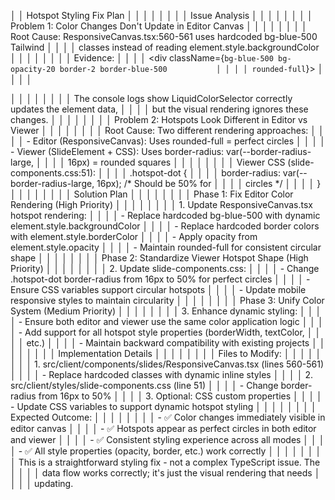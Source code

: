 │ │ Hotspot Styling Fix Plan                                                      │ │
│ │                                                                               │ │
│ │ Issue Analysis                                                                │ │
│ │                                                                               │ │
│ │ Problem 1: Color Changes Don't Update in Editor Canvas                        │ │
│ │                                                                               │ │
│ │ Root Cause: ResponsiveCanvas.tsx:560-561 uses hardcoded bg-blue-500 Tailwind  │ │
│ │ classes instead of reading element.style.backgroundColor                      │ │
│ │                                                                               │ │
│ │ Evidence:                                                                     │ │
│ │ <div className={`bg-blue-500 bg-opacity-20 border-2 border-blue-500           │ │
│ │ rounded-full`}>                                                               │ │
│ │   <div className="w-3 h-3 bg-blue-500 rounded-full" />                        │ │
│ │                                                                               │ │
│ │ The console logs show LiquidColorSelector correctly updates the element data, │ │
│ │  but the visual rendering ignores these changes.                              │ │
│ │                                                                               │ │
│ │ Problem 2: Hotspots Look Different in Editor vs Viewer                        │ │
│ │                                                                               │ │
│ │ Root Cause: Two different rendering approaches:                               │ │
│ │ - Editor (ResponsiveCanvas): Uses rounded-full = perfect circles              │ │
│ │ - Viewer (SlideElement + CSS): Uses border-radius: var(--border-radius-large, │ │
│ │  16px) = rounded squares                                                      │ │
│ │                                                                               │ │
│ │ Viewer CSS (slide-components.css:51):                                         │ │
│ │ .hotspot-dot {                                                                │ │
│ │   border-radius: var(--border-radius-large, 16px); /* Should be 50% for       │ │
│ │ circles */                                                                    │ │
│ │ }                                                                             │ │
│ │                                                                               │ │
│ │ Solution Plan                                                                 │ │
│ │                                                                               │ │
│ │ Phase 1: Fix Editor Color Rendering (High Priority)                           │ │
│ │                                                                               │ │
│ │ 1. Update ResponsiveCanvas.tsx hotspot rendering:                             │ │
│ │   - Replace hardcoded bg-blue-500 with dynamic element.style.backgroundColor  │ │
│ │   - Replace hardcoded border colors with element.style.borderColor            │ │
│ │   - Apply opacity from element.style.opacity                                  │ │
│ │   - Maintain rounded-full for consistent circular shape                       │ │
│ │                                                                               │ │
│ │ Phase 2: Standardize Viewer Hotspot Shape (High Priority)                     │ │
│ │                                                                               │ │
│ │ 2. Update slide-components.css:                                               │ │
│ │   - Change .hotspot-dot border-radius from 16px to 50% for perfect circles    │ │
│ │   - Ensure CSS variables support circular hotspots                            │ │
│ │   - Update mobile responsive styles to maintain circularity                   │ │
│ │                                                                               │ │
│ │ Phase 3: Unify Color System (Medium Priority)                                 │ │
│ │                                                                               │ │
│ │ 3. Enhance dynamic styling:                                                   │ │
│ │   - Ensure both editor and viewer use the same color application logic        │ │
│ │   - Add support for all hotspot style properties (borderWidth, textColor,     │ │
│ │ etc.)                                                                         │ │
│ │   - Maintain backward compatibility with existing projects                    │ │
│ │                                                                               │ │
│ │ Implementation Details                                                        │ │
│ │                                                                               │ │
│ │ Files to Modify:                                                              │ │
│ │                                                                               │ │
│ │ 1. src/client/components/slides/ResponsiveCanvas.tsx (lines 560-561)          │ │
│ │   - Replace hardcoded classes with dynamic inline styles                      │ │
│ │ 2. src/client/styles/slide-components.css (line 51)                           │ │
│ │   - Change border-radius from 16px to 50%                                     │ │
│ │ 3. Optional: CSS custom properties                                            │ │
│ │   - Update CSS variables to support dynamic hotspot styling                   │ │
│ │                                                                               │ │
│ │ Expected Outcome:                                                             │ │
│ │                                                                               │ │
│ │ - ✅ Color changes immediately visible in editor canvas                        │ │
│ │ - ✅ Hotspots appear as perfect circles in both editor and viewer              │ │
│ │ - ✅ Consistent styling experience across all modes                            │ │
│ │ - ✅ All style properties (opacity, border, etc.) work correctly               │ │
│ │                                                                               │ │
│ │ This is a straightforward styling fix - not a complex TypeScript issue. The   │ │
│ │ data flow works correctly; it's just the visual rendering that needs          │ │
│ │ updating.    
